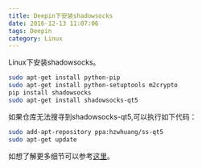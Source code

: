 ```yaml
---
title: Deepin下安装shadowsocks
date: 2016-12-13 11:07:06
tags: Deepin
category: Linux
---
```

Linux下安装shadowsocks。
<!--more-->

```sh
sudo apt-get install python-pip
sudo apt-get install python-setuptools m2crypto
pip install shadowsocks
sudo apt-get install shadowsocks-qt5
```
如果仓库无法搜寻到shadowsocks-qt5,可以执行如下代码：
```sh
sudo add-apt-repository ppa:hzwhuang/ss-qt5
sudo apt-get update
```
 如想了解更多细节可以参考[这里](https://aitanlu.com/ubuntu-shadowsocks-ke-hu-duan-pei-zhi.html)。
